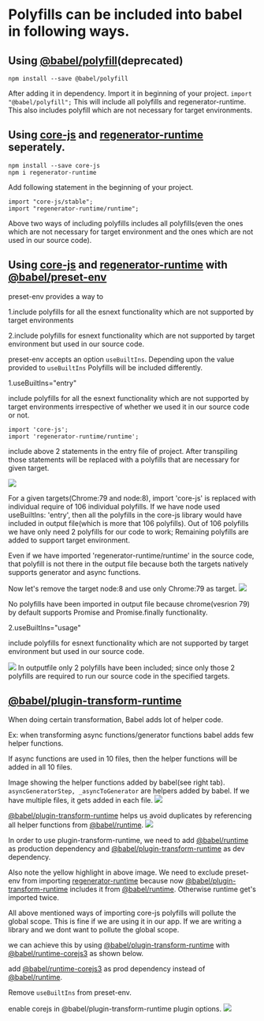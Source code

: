 # Polyfills can be included into babel in following ways.

## Using [@babel/polyfill](https://babeljs.io/docs/en/babel-polyfill)(deprecated)
 
 ```npm install --save @babel/polyfill```
 
 After adding it in dependency. Import it in beginning of your project.
 ```import "@babel/polyfill";```
This will include all polyfills and regenerator-runtime. This also includes polyfill which are not necessary for target environments.

## Using [core-js](https://github.com/zloirock/core-js) and [regenerator-runtime](https://github.com/facebook/regenerator/tree/master/packages/regenerator-runtime) seperately.
```
npm install --save core-js
npm i regenerator-runtime
```
Add following statement in the beginning of your project.
```
import "core-js/stable";
import "regenerator-runtime/runtime";
```

Above two ways of including polyfills includes all polyfills(even the ones which are not necessary for target environment and the ones which are not used in our source code).

## Using [core-js](https://github.com/zloirock/core-js) and [regenerator-runtime](https://github.com/facebook/regenerator/tree/master/packages/regenerator-runtime) with [@babel/preset-env](https://babeljs.io/docs/en/babel-preset-env)

preset-env provides a way to 

1.include polyfills for all the esnext functionality which are not supported by target environments

2.include polyfills for esnext functionality which are not supported by target environment but used in our source code.

preset-env accepts an option ```useBuiltIns```. Depending upon the value provided to ```useBuiltIns``` Polyfills will be included differently.

1.useBuiltIns="entry"

include polyfills for all the esnext functionality which are not supported by target environments irrespective of whether we used it in our source code or not.

 
```
import 'core-js';
import 'regenerator-runtime/runtime';
``` 

include above 2 statements in the entry file of project. After transpiling those statements will be replaced with a polyfills that are necessary for given target.
  
 ![](images/usageEntry.png)

For a given targets(Chrome:79 and node:8), import 'core-js' is replaced with individual require of 106 individual polyfills.
If we have node used useBuiltIns: 'entry', then all the polyfills in the core-js library would have included in output file(which is more that 106 polyfills).
Out of 106 polyfills we have only need 2 polyfills for our code to work; Remaining polyfills are added to support target environment.

Even if we have imported 'regenerator-runtime/runtime' in the source code, that polyfill is not there in the output file because both the targets natively supports generator and async functions.


Now let's remove the target node:8 and use only Chrome:79 as target.
![](images/usageEntry2.png)

No polyfills have been imported in output file because chrome(vesrion 79) by default supports Promise and Promise.finally functionality.


2.useBuiltIns="usage"

include polyfills for esnext functionality which are not supported by target environment but used in our source code.

![](images/usageUsage.png)
In outputfile only 2 polyfills have been included; since only those 2 polyfills are required to run our source code in the specified targets.


## [@babel/plugin-transform-runtime](https://babeljs.io/docs/en/babel-plugin-transform-runtime)

When doing certain transformation, Babel adds lot of helper code.

Ex: when transforming async functions/generator functions babel adds few helper functions.

If async functions are used in 10 files, then the helper functions will be added in all 10 files.

Image showing the helper functions added by babel(see right tab). ```asyncGeneratorStep, _asyncToGenerator``` are helpers added by babel. If we have multiple files, it gets added in each file.
![](images/trt1.png)

[@babel/plugin-transform-runtime](https://babeljs.io/docs/en/babel-plugin-transform-runtime) helps us avoid duplicates by referencing all helper functions from [@babel/runtime](https://babeljs.io/docs/en/babel-runtime).
![](images/trt2.png)

In order to use plugin-transform-runtime, we need to add [@babel/runtime](https://babeljs.io/docs/en/babel-runtime) as production dependency and [@babel/plugin-transform-runtime](https://babeljs.io/docs/en/babel-plugin-transform-runtime) as dev dependency.

Also note the yellow highlight in above image. We need to exclude preset-env from importing [regenerator-runtime](https://github.com/facebook/regenerator/tree/master/packages/regenerator-runtime) because now 
[@babel/plugin-transform-runtime](https://babeljs.io/docs/en/babel-plugin-transform-runtime) includes it from [@babel/runtime](https://babeljs.io/docs/en/babel-runtime). Otherwise runtime get's imported twice.


All above mentioned ways of importing core-js polyfills will pollute the global scope. This is fine if we are using it in our app. If we are writing a library and we dont want to pollute the global scope.

we can achieve this by using [@babel/plugin-transform-runtime](https://babeljs.io/docs/en/babel-plugin-transform-runtime) with [@babel/runtime-corejs3](https://github.com/babel/babel/tree/master/packages/babel-runtime-corejs3) as shown below.

add [@babel/runtime-corejs3](https://github.com/babel/babel/tree/master/packages/babel-runtime-corejs3) as prod dependency instead of [@babel/runtime](https://babeljs.io/docs/en/babel-runtime).

Remove ```useBuiltIns``` from preset-env.

enable corejs in @babel/plugin-transform-runtime plugin options.
![](images/trt3.png)

